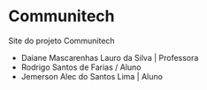 # Communitech

Site do projeto Communitech

- Daiane Mascarenhas Lauro da Silva | Professora
- Rodrigo Santos de Farias / Aluno
- Jemerson Alec do Santos Lima | Aluno
 
